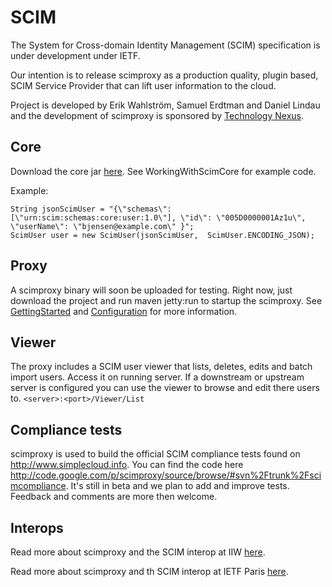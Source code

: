 # SCIM #
The System for Cross-domain Identity Management (SCIM) specification is under development under IETF.

Our intention is to release scimproxy as a production quality, plugin based, SCIM Service Provider that can lift user information to the cloud.

Project is developed by Erik Wahlström, Samuel Erdtman and Daniel Lindau and the development of scimproxy is sponsored by [Technology Nexus](http://www.nexussafe.com/).

## Core ##
Download the core jar [here](http://code.google.com/p/scimproxy/source/browse/trunk/ScimCore/target/scimcore.jar). See WorkingWithScimCore for example code.

Example:
```
String jsonScimUser = "{\"schemas\": [\"urn:scim:schemas:core:user:1.0\"], \"id\": \"005D0000001Az1u\",  \"userName\": \"bjensen@example.com\" }";
ScimUser user = new ScimUser(jsonScimUser,  ScimUser.ENCODING_JSON);
```

## Proxy ##

A scimproxy binary will soon be uploaded for testing. Right now, just download the project and run maven jetty:run to startup the scimproxy. See [GettingStarted](GettingStarted.md) and [Configuration](Configuration.md) for more information.

## Viewer ##

The proxy includes a SCIM user viewer that lists, deletes, edits and batch import users. Access it on running server. If a downstream or upstream server is configured you can use the viewer to browse and edit there users to.
`<server>:<port>/Viewer/List`

## Compliance tests ##

scimproxy is used to build the official SCIM compliance tests found on http://www.simplecloud.info. You can find the code here http://code.google.com/p/scimproxy/source/browse/#svn%2Ftrunk%2Fscimcompliance. It's still in beta and we plan to add and improve tests. Feedback and comments are more then welcome.

## Interops ##

Read more about scimproxy and the SCIM interop at IIW [here](https://www.pingidentity.com/blogs/pingtalk/index.cfm/2011/10/20/SCIM-interop-shows-specification-coming-to-life).

Read more about scimproxy and th SCIM interop at IETF Paris
[here](http://code.google.com/p/scim/wiki/FirstInteropEvent).